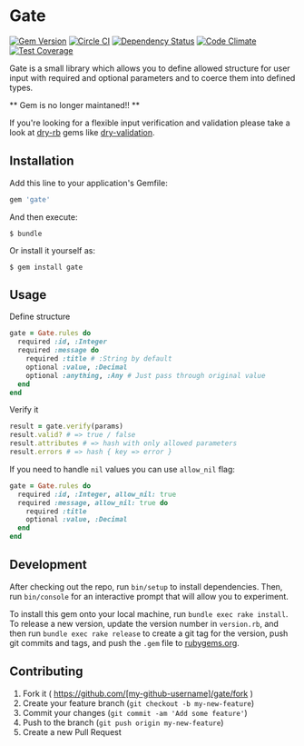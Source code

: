 # Gate

[![Gem Version](https://badge.fury.io/rb/gate.svg)](http://badge.fury.io/rb/gate)
[![Circle CI](https://circleci.com/gh/monterail/gate.svg?style=shield)](https://circleci.com/gh/monterail/gate)
[![Dependency Status](https://gemnasium.com/monterail/gate.svg)](https://gemnasium.com/monterail/gate)
[![Code Climate](https://codeclimate.com/github/monterail/gate/badges/gpa.svg)](https://codeclimate.com/github/monterail/gate)
[![Test Coverage](https://codeclimate.com/github/monterail/gate/badges/coverage.svg)](https://codeclimate.com/github/monterail/gate/coverage)

Gate is a small library which allows you to define allowed structure for user input with required and optional parameters and to coerce them into defined types.

** Gem is no longer maintaned!! **

If you're looking for a flexible input verification and validation please take a look at [dry-rb](https://github.com/dry-rb) gems like [dry-validation](https://github.com/dry-rb/dry-validation).

## Installation

Add this line to your application's Gemfile:

```ruby
gem 'gate'
```

And then execute:

    $ bundle

Or install it yourself as:

    $ gem install gate

## Usage

Define structure

```ruby
gate = Gate.rules do
  required :id, :Integer
  required :message do
    required :title # :String by default
    optional :value, :Decimal
    optional :anything, :Any # Just pass through original value
  end
end
```

Verify it

```ruby
result = gate.verify(params)
result.valid? # => true / false
result.attributes # => hash with only allowed parameters
result.errors # => hash { key => error }
```

If you need to handle `nil` values you can use `allow_nil` flag:

```ruby
gate = Gate.rules do
  required :id, :Integer, allow_nil: true
  required :message, allow_nil: true do
    required :title
    optional :value, :Decimal
  end
end
```


## Development

After checking out the repo, run `bin/setup` to install dependencies. Then, run `bin/console` for an interactive prompt that will allow you to experiment.

To install this gem onto your local machine, run `bundle exec rake install`. To release a new version, update the version number in `version.rb`, and then run `bundle exec rake release` to create a git tag for the version, push git commits and tags, and push the `.gem` file to [rubygems.org](https://rubygems.org).

## Contributing

1. Fork it ( https://github.com/[my-github-username]/gate/fork )
2. Create your feature branch (`git checkout -b my-new-feature`)
3. Commit your changes (`git commit -am 'Add some feature'`)
4. Push to the branch (`git push origin my-new-feature`)
5. Create a new Pull Request

